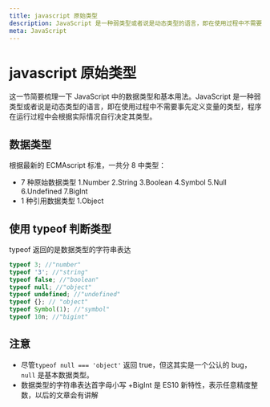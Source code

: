 ```yaml
---
title: javascript 原始类型
description: JavaScript 是一种弱类型或者说是动态类型的语言，即在使用过程中不需要事先定义变量的类型，程序在运行过程中会根据实际情况自行决定其类型。
meta: JavaScript
---
```


# javascript 原始类型

这一节简要梳理一下 JavaScript 中的数据类型和基本用法。JavaScript 是一种弱类型或者说是动态类型的语言，即在使用过程中不需要事先定义变量的类型，程序在运行过程中会根据实际情况自行决定其类型。

## 数据类型
根据最新的 ECMAscript 标准，一共分 8 中类型：

- 7 种原始数据类型
  1.Number
  2.String
  3.Boolean
  4.Symbol
  5.Null
  6.Undefined
  7.BigInt
- 1 种引用数据类型
  1.Object

## 使用 typeof 判断类型

typeof 返回的是数据类型的字符串表达

```js
typeof 3; //"number"
typeof '3'; //"string"
typeof false; //"boolean"
typeof null; //"object"
typeof undefined; //"undefined"
typeof {}; // "object"
typeof Symbol(1); //"symbol"
typeof 10n; //"bigint"
```

## 注意

- 尽管`typeof null === 'object'` 返回 true，但这其实是一个公认的 bug，`null` 是基本数据类型。
- 数据类型的字符串表达首字母小写
  +BigInt 是 ES10 新特性，表示任意精度整数，以后的文章会有讲解
